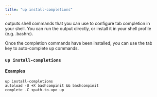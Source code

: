 ```yaml
---
title: "up install-completions"
---
```


outputs shell commands that you can use to configure tab completion in your shell. 
You can run the output directly, or install it in your shell profile (e.g. .bashrc). 

Once the completion commands have been installed, you can use the tab key to auto-complete up commands.

### `up install-completions`


#### Examples
```shell
up install-completions
autoload -U +X bashcompinit && bashcompinit
complete -C <path-to-up> up
```
